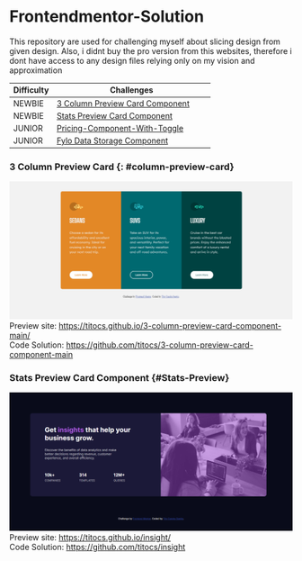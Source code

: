 # Frontendmentor-Solution

This repository are used for challenging myself about slicing design from given design. Also, i didnt buy the pro version from this websites, therefore i dont have access to any design files relying only on my vision and approximation

| **Difficulty** | **Challenges** |
|---|---|
| NEWBIE | [3 Column Preview Card Component](#column-preview-card) &nbsp; &nbsp; &nbsp; &nbsp;|
| NEWBIE | [Stats Preview Card Component](#Stats-Preview) &nbsp; &nbsp; &nbsp; &nbsp;|
| JUNIOR | [Pricing-Component-With-Toggle](https://www.frontendmentor.io/solutions/pricing-component-with-toggle-2cR2RZGhK) &nbsp; &nbsp; &nbsp; &nbsp;|
| JUNIOR | [Fylo Data Storage Component](https://www.frontendmentor.io/solutions/fylodatastoragecomponentmaster-NVJtBst4y) &nbsp; &nbsp; &nbsp; &nbsp;|

### 3 Column Preview Card {: #column-preview-card}
![3 Column Preview Card](/images/3ColumnPreviewCard.png)
Preview site: https://titocs.github.io/3-column-preview-card-component-main/ <br>
Code Solution: https://github.com/titocs/3-column-preview-card-component-main

### Stats Preview Card Component {#Stats-Preview}
![Stats Preview Card](/images/insight.PNG)
Preview site: https://titocs.github.io/insight/ <br>
Code Solution: https://github.com/titocs/insight
